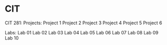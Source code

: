 # CIT

CIT 281:
Projects:
Project 1
Project 2
Project 3
Project 4
Project 5
Project 6

Labs:
Lab 01
Lab 02
Lab 03
Lab 04
Lab 05
Lab 06
Lab 07
Lab 08
Lab 09
Lab 10
